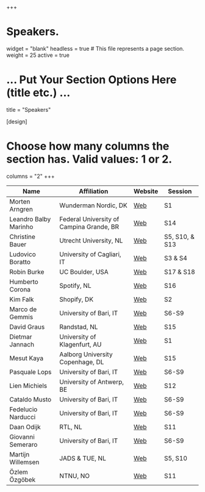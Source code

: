+++
# Speakers.
widget = "blank"
headless = true  # This file represents a page section.
weight = 25
active = true 

# ... Put Your Section Options Here (title etc.) ...
title = "Speakers"

[design]
  # Choose how many columns the section has. Valid values: 1 or 2.
  columns = "2"
+++

| Name                  | Affiliation                              | Website                                                                        | Session        |
|-----------------------|------------------------------------------|--------------------------------------------------------------------------------|----------------|
| Morten Arngren        | Wunderman Nordic, DK                     | [Web](https://www.linkedin.com/in/arngren/)                                    | S1             |
| Leandro Balby Marinho | Federal University of Campina Grande, BR | [Web](https://leandro.lsd.ufcg.edu.br/)                                        | S14            |
| Christine Bauer       | Utrecht University, NL                   | [Web](https://www.christinebauer.eu/)                                          | S5, S10, & S13 |
| Ludovico Boratto      | University of Cagliari, IT               | [Web](https://www.ludovicoboratto.com/)                                        | S3 & S4        |
| Robin Burke           | UC Boulder, USA                          | [Web](https://www.colorado.edu/cmci/people/college-leadership/robin-burke)     | S17 & S18      |
| Humberto Corona       | Spotify, NL                              | [Web](https://www.linkedin.com/in/humberto-corona/)                            | S16            |
| Kim Falk              | Shopify, DK                              | [Web](https://kimfalk.org/)                                                    | S2             |
| Marco de Gemmis       | University of Bari, IT                   | [Web](https://www.di.uniba.it/~swap/index.php?n=Membri.Degemmis)               | S6-S9          |
| David Graus           | Randstad, NL                             | [Web](https://graus.nu/)                                                       | S15            |
| Dietmar Jannach       | University of Klagenfurt, AU             | [Web](https://www.aau.at/en/aics/research-groups/infsys/team/dietmar-jannach/) | S1             |
| Mesut Kaya            | Aalborg University Copenhage, DL         | [Web](https://mesutkaya.github.io/)                                            | S15            |
| Pasquale Lops         | University of Bari, IT                   | [Web](http://www.di.uniba.it/~swap/index.php?n=Membri.Lops)                    | S6-S9          |
| Lien Michiels         | University of Antwerp, BE                | [Web](https://www.uantwerpen.be/en/staff/lien-michiels/)                       | S12            |
| Cataldo Musto         | University of Bari, IT                   | [Web](http://www.di.uniba.it/~swap/index.php?n=Membri.CataldoMusto)            | S6-S9          |
| Fedelucio Narducci    | University of Bari, IT                   | [Web](https://sisinflab.poliba.it/people/fedelucio-narducci/)                  | S6-S9          |
| Daan Odijk            | RTL, NL                                  | [Web](https://sisinflab.poliba.it/people/fedelucio-narducci/)                  | S11            |
| Giovanni Semeraro     | University of Bari, IT                   | [Web](http://www.di.uniba.it/~swap/index.php?n=Membri.Semeraro)                | S6-S9          |
| Martijn Willemsen     | JADS & TUE, NL                           | [Web](https://martijnwillemsen.nl/)                                            | S5, S10        |
| Özlem Özgöbek         | NTNU, NO                                 | [Web](https://www.ntnu.edu/employees/ozlem.ozgobek)                            | S11            |